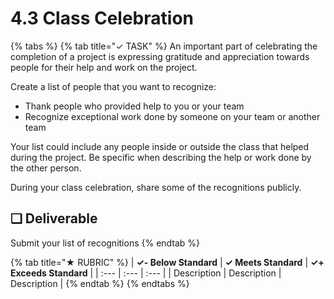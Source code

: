 # 4.3 Class Celebration

{% tabs %}
{% tab title="✓ TASK" %}
An important part of celebrating the completion of a project is expressing gratitude and appreciation towards people for their help and work on the project.

Create a list of people that you want to recognize:

* Thank people who provided help to you or your team
* Recognize exceptional work done by someone on your team or another team

Your list could include any people inside or outside the class that helped during the project. Be specific when describing the help or work done by the other person.

During your class celebration, share some of the recognitions publicly.

## **❏ Deliverable**

Submit your list of recognitions
{% endtab %}

{% tab title="★ RUBRIC" %}
| **✓- Below Standard** | **✓ Meets Standard** | **✓+ Exceeds Standard** |
| :--- | :--- | :--- |
| Description | Description | Description |
{% endtab %}
{% endtabs %}

